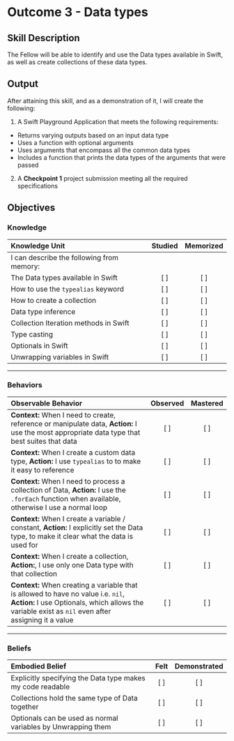 # Outcome 3 - Data types
## Skill Description

The Fellow will be able to identify and use the Data types available in Swift, as well as create collections of these data types.

## Output

After attaining this skill, and as a demonstration of it, I will create the following:

1. A Swift Playground Application that meets the following requirements:
  - Returns varying outputs based on an input data type
  - Uses a function with optional arguments
  - Uses arguments that encompass all the common data types
  - Includes a function that prints the data types of the arguments that were passed
2. A **Checkpoint 1** project submission meeting all the required specifications

## Objectives
### Knowledge

| Knowledge Unit   |      Studied      | Memorized |
|:-------------|:------------------:|:--------:|
| I can describe the following from memory: | |
| The Data types available in Swift | [ ] | [ ] |
| How to use the `typealias` keyword | [ ] | [ ] |
| How to create a collection | [ ] | [ ] |
| Data type inference | [ ] | [ ] |
| Collection Iteration methods in Swift | [ ] | [ ] |
| Type casting | [ ] | [ ] |
| Optionals in Swift | [ ] | [ ] |
| Unwrapping variables in Swift | [ ] | [ ] |

-------

### Behaviors

| Observable Behavior   |      Observed      | Mastered |
|:-------------|:------------------:|:--------:|
| **Context:** When I need to create, reference or manipulate data, **Action:** I use the most appropriate data type that best suites that data | [ ] | [ ] |
| **Context:** When I create a custom data type, **Action:** I use `typealias` to to make it easy to reference | [ ] | [ ] |
| **Context:** When I need to process a collection of Data, **Action:** I use the `.forEach` function when available, otherwise I use a normal loop | [ ] | [ ] |
| **Context:** When I create a variable / constant, **Action:** I explicitly set the Data type, to make it clear what the data is used for | [ ] | [ ] |
| **Context:** When I create a collection, **Action:**, I use only one Data type with that collection | [ ] | [ ] |
| **Context:** When creating a variable that is allowed to have no value i.e. `nil`, **Action:** I use Optionals, which allows the variable exist as `nil` even after assigning it a value | [  ] | [ ] |
-------

### Beliefs

| Embodied Belief   |      Felt      | Demonstrated |
|:-------------|:------------------:|:--------:|
| Explicitly specifying the Data type makes my code readable | [ ] | [ ] |
| Collections hold the same type of Data together | [ ] | [ ] |
| Optionals can be used as normal variables by Unwrapping them | [ ] | [ ] |
